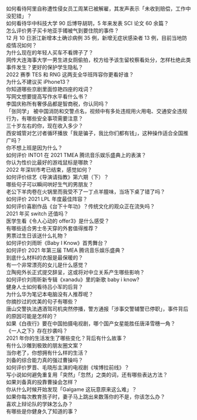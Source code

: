如何看待阿里自称遭性侵女员工周某已被解雇，其发声表示「未收到赔偿，工作中没犯错」？  
如何看待华中科技大学 90 后博导胡玥，5 年来发表 SCI 论文 60 余篇？  
怎么评价男子买卡地亚手镯被气到要住院的事件？  
12 月 10 日浙江新增本土确诊病例 35 例，新增无症状感染者 13 例，目前当地防疫情况如何？  
为什么现在的年轻人买车不看牌子了？  
网传大连海事大学一男生进女厕偷拍，校方给予该生留校察看处分，怎样杜绝此类事件发生？更好的保护学生隐私？  
2022 赛季 TES 和 RNG 这两支全华班阵容你更看好谁？  
为什么不建议买 iPhone13？  
你知道哪些京剧里面惊艳四座的戏词？  
写网文想要提高写作水平看什么书？  
李国庆称所有奢侈品都是智商税，你认同吗？  
「张同学」 被中国消防和交警点名，视频中有多处违规用火用电、交通安全违规行为，有哪些安全事项需要注意？  
三十岁左右的你，现在收入多少？  
西安城管对乞讨者循环播放「我是骗子，我比你们都有钱」，这种操作适合全国推广吗？  
你不想上班是因为什么？  
如何评价 INTO1 在 2021 TMEA 腾讯音乐娱乐盛典上的表演？  
你认为性价比最好的游戏鼠标是哪款？  
2022 年深圳市考已结束，感觉如何？  
如何评价综艺《导演请指教》第六期（下）？  
哪些句子可以瞬间哄好生气的男朋友？  
老公下羊肉卷在火锅里而我受不了一丁点羊膻味，当场下桌了错了吗？  
如何评价 2021 LPL 年度最佳阵容？  
如何评价喜剧作品《台下十年功》？传统文化的观众正在流失吗？  
2021 年买 switch 还值吗？  
医学生看《令人心动的 offer3》是什么感受？  
有哪些适合男士冬天穿的外套值得推荐？  
男票过生日该送什么礼物？  
如何评价刘雨昕《Baby I Know》首秀舞台？  
如何评价 2021 年第三届 TMEA 腾讯音乐娱乐盛典？  
到底什么材料的衣服是最保暖的？  
有一个非常漂亮的女儿是什么感觉？  
立陶宛外长正式提交辞呈，这或将对中立关系产生哪些影响？  
如何评价刘雨昕新专辑《xanadu》里的新歌 baby i know?  
健身人士如何看待吕小军的后背？  
为什么华为笔记本电脑没有人推荐呢？  
你摘抄过的优美的句子有哪些？  
唐山交警执法遇酒驾司机突然停播，警方通报「涉事交警辅警已停职」，事件背后的原因可能是怎样的？  
如果《白夜行》要在中国拍摄电视剧，哪个国产女星能胜任唐泽雪穗一角？  
《一人之下》存在抄袭吗？  
2021 年你的生活发生了哪些变化？背后有什么故事？  
有什么沙雕到极致的朋友圈文案？  
当你老了，你想拥有什么样的生活？  
刘备的综合能力真的强过曹操吗？  
如何评价罗晋、毛晓彤主演的电视剧《埃博拉前线》？  
写小说如何避免重复用「突然」「忽然」之类的词，还有哪些表达方法？  
如果刘备真的投靠曹操会怎样？  
你从什么时候开始发现「Galgame 这玩意原来这么难」？  
如果你每次教育孩子时，妻子马上跳出来数落你的不是，你该怎么办？  
喜欢上辩论队的学妹怎么办？  
有哪些是你健身久了知道的事？  
